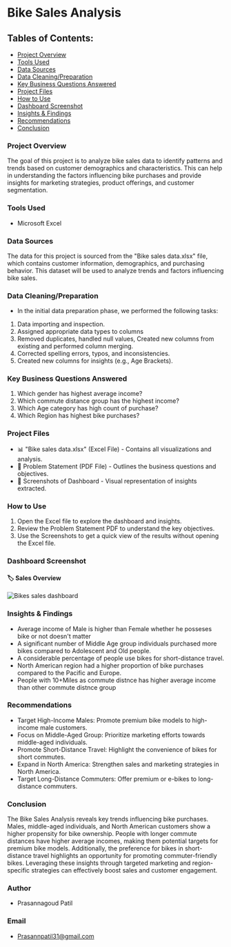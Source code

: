 # Bike Sales Analysis

## Tables of Contents:
- [Project Overview](#project-overview)  
- [Tools Used](#tools-used)  
- [Data Sources](#data-sources)  
- [Data Cleaning/Preparation](#data-cleaningpreparation)  
- [Key Business Questions Answered](#key-business-questions-answered)  
- [Project Files](#project-files)  
- [How to Use](#how-to-use)  
- [Dashboard Screenshot](#dashboard-screenshot)  
- [Insights & Findings](#insights--findings)  
- [Recommendations](#recommendations)  
- [Conclusion](#conclusion)
  
### Project Overview
The goal of this project is to analyze bike sales data to identify patterns and trends based on customer demographics and characteristics. This can help in understanding the factors influencing bike purchases and provide insights for marketing strategies, product offerings, and customer segmentation.

### Tools Used
- Microsoft Excel

### Data Sources
The data for this project is sourced from the "Bike sales data.xlsx" file, which contains customer information, demographics, and purchasing behavior. This dataset will be used to analyze trends and factors influencing bike sales.

### Data Cleaning/Preparation
- In the initial data preparation phase, we performed the following tasks:

1. Data importing and inspection.
2. Assigned appropriate data types to columns 
3. Removed duplicates, handled null values, Created new columns from existing and performed column merging.
4. Corrected spelling errors, typos, and inconsistencies.
5. Created new columns for insights (e.g., Age Brackets).
  
### Key Business Questions Answered
 1. Which gender has highest average income?
 2. Which commute distance group has the highest income? 
 3. Which Age category has high count of purchase?
 4. Which Region has highest bike purchases?

### Project Files
- 📊 "Bike sales data.xlsx" (Excel File) - Contains all visualizations and analysis.
- 📝 Problem Statement (PDF File) - Outlines the business questions and objectives.
- 📸 Screenshots of Dashboard - Visual representation of insights extracted.

 ### How to Use
1. Open the Excel file to explore the dashboard and insights.
2. Review the Problem Statement PDF to understand the key objectives.
3. Use the Screenshots to get a quick view of the results without opening the Excel file.

### Dashboard Screenshot
#### 🏷️ Sales Overview
![Bikes sales dashboard](https://github.com/user-attachments/assets/42769b0c-90ee-488d-bb10-c69d0ec1026c)

### Insights & Findings
- Average income of Male is higher than Female whether he posseses bike or not doesn't matter
- A significant number of Middle Age group individuals purchased more bikes compared to Adolescent and Old people.
- A considerable percentage of people use bikes for short-distance travel.
- North American region had a higher proportion of bike purchases compared to the Pacific and Europe.
- People with 10+Miles as commute distnce has higher average income than other commute distnce group

### Recommendations
- Target High-Income Males: Promote premium bike models to high-income male customers.
- Focus on Middle-Aged Group: Prioritize marketing efforts towards middle-aged individuals.
- Promote Short-Distance Travel: Highlight the convenience of bikes for short commutes.
- Expand in North America: Strengthen sales and marketing strategies in North America.
- Target Long-Distance Commuters: Offer premium or e-bikes to long-distance commuters.

### Conclusion
The Bike Sales Analysis reveals key trends influencing bike purchases. Males, middle-aged individuals, and North American customers show a higher propensity for bike ownership. People with longer commute distances have higher average incomes, making them potential targets for premium bike models. Additionally, the preference for bikes in short-distance travel highlights an opportunity for promoting commuter-friendly bikes. Leveraging these insights through targeted marketing and region-specific strategies can effectively boost sales and customer engagement.

### Author
- Prasannagoud Patil

### Email
- Prasannpatil31@gmail.com
